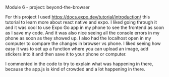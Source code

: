 Module 6 - project: beyond-the-browser

For this project I used https://docs.expo.dev/tutorial/introduction/ this tutorial to learn more about react native and expo.
I liked going through it and it was cool to use Expo Go app in my phone to see the frontend as soon as I save my code.
And it was also nice seeing all the console errors in my phone as soon as they showed up. I also had the localhost open in my computer to compare the changes in browser vs phone. 
I liked seeing how easy it was to set up a function where you can upload an image, add stickers into it and then save it to your phone or computer. 

I commented in the code to try to explain what was happening in there, because the app.js is kind of crowded and a lot happening in there.

